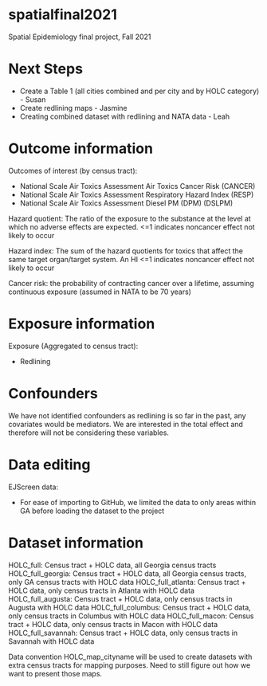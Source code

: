 # spatialfinal2021
Spatial Epidemiology final project, Fall 2021

# Next Steps 

- Create a Table 1 (all cities combined and per city and by HOLC category) - Susan
- Create redlining maps - Jasmine 
- Creating combined dataset with redlining and NATA data - Leah 

# Outcome information 

Outcomes of interest (by census tract):

- National Scale Air Toxics Assessment Air Toxics Cancer Risk (CANCER)
- National Scale Air Toxics Assessment Respiratory Hazard Index (RESP)
- National Scale Air Toxics Assessment Diesel PM (DPM) (DSLPM)

Hazard quotient: The ratio of the exposure to the substance at the level at which no adverse effects are expected.  <=1 indicates noncancer effect not likely to occur 

Hazard index: The sum of the hazard quotients for toxics that affect the same target organ/target system.  An HI <=1 indicates noncancer effect not likely to occur 

Cancer risk: the probability of contracting cancer over a lifetime, assuming continuous exposure (assumed in NATA to be 70 years) 

# Exposure information 

Exposure (Aggregated to census tract):
- Redlining 

# Confounders 

We have not identified confounders as redlining is so far in the past, any covariates would be mediators.  We are interested in the total effect and therefore will not be considering these variables. 

# Data editing 

EJScreen data: 
- For ease of importing to GitHub, we limited the data to only areas within GA before loading the dataset to the project 

# Dataset information 

HOLC_full: Census tract + HOLC data, all Georgia census tracts
HOLC_full_georgia: Census tract + HOLC data, all Georgia census tracts, only GA census tracts with HOLC data
HOLC_full_atlanta: Census tract + HOLC data, only census tracts in Atlanta with HOLC data
HOLC_full_augusta: Census tract + HOLC data, only census tracts in Augusta with HOLC data
HOLC_full_columbus: Census tract + HOLC data, only census tracts in Columbus with HOLC data
HOLC_full_macon: Census tract + HOLC data, only census tracts in Macon with HOLC data
HOLC_full_savannah: Census tract + HOLC data, only census tracts in Savannah with HOLC data

Data convention HOLC_map_cityname will be used to create datasets with extra census tracts for mapping purposes. Need to still figure out how we want to present those maps.

